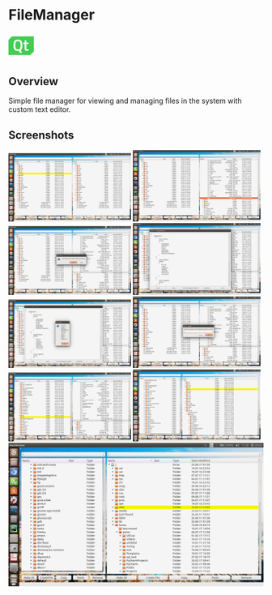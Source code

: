 # FileManager
<img src="images/qt.png" width="10%">

## Overview
Simple file manager for viewing and managing files in the system with custom text editor.

## Screenshots

<img src="images/1.png" width="48%"> <img src="images/2.png" width="50%">
<img src="images/3.png" width="48%"> <img src="images/4.png" width="50%">
<img src="images/5.png" width="48%"> <img src="images/6.png" width="50%">
<img src="images/7.png" width="48%"> <img src="images/8.png" width="50%">
![9](images/9.png)
